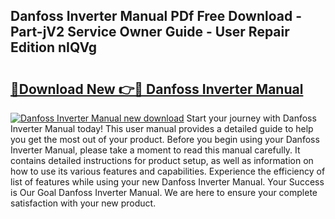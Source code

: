 ## Danfoss Inverter Manual PDf Free Download - Part-jV2 Service Owner Guide - User Repair Edition nIQVg

# <h2><a href="http://bc45038.oget.top/?id=Danfoss+Inverter+Manual">🔗Download New 👉🔴 Danfoss Inverter Manual</a></h2>

[![Danfoss Inverter Manual new download](https://i.imgur.com/5g1atiW.png)](http://bc45038.oget.top/?id=Danfoss+Inverter+Manual)
Start your journey with Danfoss Inverter Manual today! This user manual provides a detailed guide to help you get the most out of your product. Before you begin using your Danfoss Inverter Manual, please take a moment to read this manual carefully. It contains detailed instructions for product setup, as well as information on how to use its various features and capabilities. Experience the efficiency of list of features while using your new Danfoss Inverter Manual. Your Success is Our Goal Danfoss Inverter Manual. We are here to ensure your complete satisfaction with your new product.
